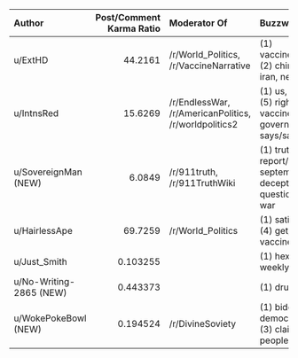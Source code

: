 | Author                  |   Post/Comment Karma Ratio | Moderator Of                                          | Buzzwords                                                                                                                                                                                         |   Post Count |
|:------------------------|---------------------------:|:------------------------------------------------------|:--------------------------------------------------------------------------------------------------------------------------------------------------------------------------------------------------|-------------:|
| u/ExtHD                 |                  44.2161   | /r/World_Politics, /r/VaccineNarrative                | (1) vaccine/vaccines/vaccinations/vaccinating, (2) china, israel, (3) claim/claims/claimed, iran, new, (4) never, nuclear, talks                                                                  |           15 |
| u/IntnsRed              |                  15.6269   | /r/EndlessWar, /r/AmericanPolitics, /r/worldpolitics2 | (1) us, (2) war, (3) china, new, (4) biden, (5) right/rights, (6) vaccine/vaccinate/vaccinating, (7) covid, government/governments, laws/law, says/say, trumped/trump                             |            2 |
| u/SovereignMan (NEW)    |                   6.0849   | /r/911truth, /r/911TruthWiki                          | (1) truth, (2) collapse/collapsed, report/reporters, (3) alaska, families/family, september, study, university, (5) attacks, deception/deceptions, questions/questioning, requesting/request, war |            2 |
| u/HairlessApe           |                  69.7259   | /r/World_Politics                                     | (1) satire, (2) rittenhouse, (3) waukesha, (4) get/getting, (5) guilty, media, people, vaccine/vaccinate/vaccinated                                                                               |            1 |
| u/Just_Smith            |                   0.103255 |                                                       | (1) hexenbrett, round, tenebrosa, terra, weekly                                                                                                                                                   |            1 |
| u/No-Writing-2865 (NEW) |                   0.443373 |                                                       | (1) drugged/drug/drugs, pop                                                                                                                                                                       |            1 |
| u/WokePokeBowl (NEW)    |                   0.194524 | /r/DivineSoviety                                      | (1) biden, (2) covid/covids, democratic/democrat/democrats, science, (3) claim/claims, disinformation, left, people                                                                               |            1 |